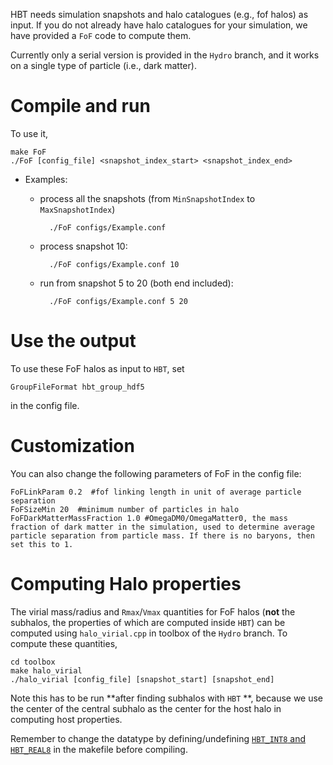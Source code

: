 HBT needs simulation snapshots and halo catalogues (e.g., fof halos) as input. If you do not already have halo catalogues for your simulation, we have provided a `FoF` code to compute them. 

Currently only a serial version is provided in the `Hydro` branch, and it works on a single type of particle (i.e., dark matter). 

# Compile and run
To use it,

    make FoF
    ./FoF [config_file] <snapshot_index_start> <snapshot_index_end>

- Examples:
    * process all the snapshots (from `MinSnapshotIndex` to `MaxSnapshotIndex`)
    
            ./FoF configs/Example.conf

    * process snapshot 10:

            ./FoF configs/Example.conf 10

    * run from snapshot 5 to 20 (both end included):

            ./FoF configs/Example.conf 5 20

# Use the output
To use these FoF halos as input to `HBT`, set

    GroupFileFormat hbt_group_hdf5

in the config file.

# Customization
You can also change the following parameters of FoF in the config file:

    FoFLinkParam 0.2  #fof linking length in unit of average particle separation
    FoFSizeMin 20  #minimum number of particles in halo
    FoFDarkMatterMassFraction 1.0 #OmegaDM0/OmegaMatter0, the mass fraction of dark matter in the simulation, used to determine average particle separation from particle mass. If there is no baryons, then set this to 1.

# Computing Halo properties

The virial mass/radius and `Rmax`/`Vmax` quantities for FoF halos (**not** the subhalos, the properties of which are computed inside `HBT`) can be computed using `halo_virial.cpp` in toolbox of the `Hydro` branch. To compute these quantities, 

    cd toolbox
    make halo_virial
    ./halo_virial [config_file] [snapshot_start] [snapshot_end]

Note this has to be run **after finding subhalos with `HBT` **, because we use the center of the central subhalo as the center for the host halo in computing host properties. 

Remember to change the datatype by defining/undefining [`HBT_INT8` and `HBT_REAL8`](https://github.com/Kambrian/HBTplus/wiki#customize-the-compilation) in the makefile before compiling.